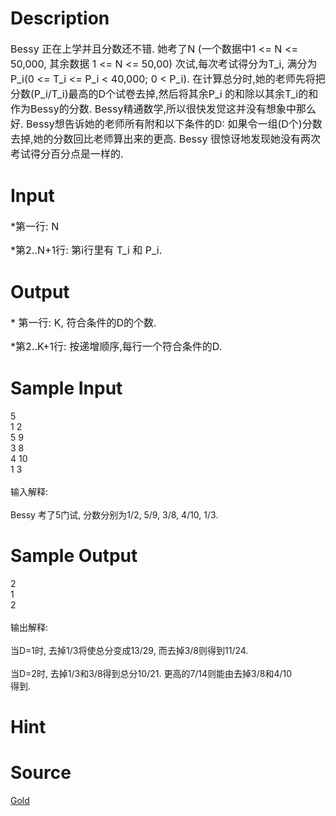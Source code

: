 
# Description

<div class="content"><p><span style="font-size: medium">Bessy 正在上学并且分数还不错. 她考了N (一个数据中1 &lt;= N &lt;= 50,000, 其余数据 1 &lt;= N &lt;= 50,00) 次试,每次考试得分为T_i, 满分为P_i(0 &lt;= T_i &lt;= P_i &lt; 40,000; 0 &lt; P_i). 在计算总分时,她的老师先将把分数(P_i/T_i)最高的D个试卷去掉,然后将其余P_i 的和除以其余T_i的和作为Bessy的分数. Bessy精通数学,所以很快发觉这并没有想象中那么好. Bessy想告诉她的老师所有附和以下条件的D: 如果令一组(D个)分数去掉,她的分数回比老师算出来的更高. Bessy 很惊讶地发现她没有两次考试得分百分点是一样的. </span></p></div>

# Input

<div class="content"><p><span style="font-size: medium">*第一行: N </span></p>
<p><span style="font-size: medium">*第2..N+1行: 第i行里有 T_i 和 P_i.</span></p></div>

# Output

<div class="content"><p><span style="font-size: medium">* 第一行: K, 符合条件的D的个数. </span></p>
<p><span style="font-size: medium">*第2..K+1行: 按递增顺序,每行一个符合条件的D. </span></p></div>

# Sample Input

<div class="content"><span class="sampledata">5<br/>
1 2<br/>
5 9<br/>
3 8<br/>
4 10<br/>
1 3<br/>
<br/>
输入解释:<br/>
<br/>
Bessy 考了5门试, 分数分别为1/2, 5/9, 3/8, 4/10, 1/3.<br/>
</span></div>

# Sample Output

<div class="content"><span class="sampledata">2<br/>
1<br/>
2<br/>
<br/>
输出解释:<br/>
<br/>
当D=1时, 去掉1/3将使总分变成13/29, 而去掉3/8则得到11/24.<br/>
<br/>
当D=2时, 去掉1/3和3/8得到总分10/21. 更高的7/14则能由去掉3/8和4/10<br/>
得到.<br/>
</span></div>

# Hint

<div class="content"><p></p></div>

# Source

<div class="content"><p><a href="problemset.php?search=Gold">Gold</a></p></div>

